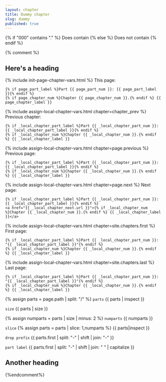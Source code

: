 ```yaml
---
layout: chapter
title: Dummy chapter
slug: dummy
published: true
---
```



{% if "000" contains "." %}
  Does contain
{% else %}
  Does not contain
{% endif %}







{% comment %}
## Here's a heading

{% include init-page-chapter-vars.html %}
This page:

    {% if page_part_label %}Part {{ page_part_num }}: {{ page_part_label }}{% endif %}
    {% if page_chapter_num %}Chapter {{ page_chapter_num }}.{% endif %} {{ page_chapter_label }}
    
{% include assign-local-chapter-vars.html chapter=chapter_prev %}
Previous chapter:

    {% if _local_chapter_part_label %}Part {{ _local_chapter_part_num }}: {{ _local_chapter_part_label }}{% endif %}
    {% if _local_chapter_num %}Chapter {{ _local_chapter_num }}.{% endif %} {{ _local_chapter_label }}

{% include assign-local-chapter-vars.html chapter=page.previous %}
Previous page:

    {% if _local_chapter_part_label %}Part {{ _local_chapter_part_num }}: {{ _local_chapter_part_label }}{% endif %}
    {% if _local_chapter_num %}Chapter {{ _local_chapter_num }}.{% endif %} {{ _local_chapter_label }}
    
{% include assign-local-chapter-vars.html chapter=page.next %}
Next page:

    {% if _local_chapter_part_label %}Part {{ _local_chapter_part_num }}: {{ _local_chapter_part_label }}{% endif %}
    <a href="{{ _local_chapter_next.url }}">{% if _local_chapter_num %}Chapter {{ _local_chapter_num }}.{% endif %} {{ _local_chapter_label }}</a>

{% include assign-local-chapter-vars.html chapter=site.chapters.first %}
First page:

    {% if _local_chapter_part_label %}Part {{ _local_chapter_part_num }}: "{{ _local_chapter_part_label }}"{% endif %}
    {% if _local_chapter_num %}Chapter {{ _local_chapter_num }}.{% endif %} {{ _local_chapter_label }}

{% include assign-local-chapter-vars.html chapter=site.chapters.last %}
Last page:

    {% if _local_chapter_part_label %}Part {{ _local_chapter_part_num }}: "{{ _local_chapter_part_label }}"{% endif %}
    {% if _local_chapter_num %}Chapter {{ _local_chapter_num }}.{% endif %} {{ _local_chapter_label }}

{% assign parts = page.path | split: "/" %}
`parts` {{ parts | inspect }}

`size` {{ parts | size }}

{% assign numparts = parts | size | minus: 2 %}
`numparts` {{ numparts }}

`slice` {% assign parts = parts | slice: 1,numparts %} {{ parts|inspect }}

`drop prefix` {{ parts.first | split: "-" | shift | join: "-" }}

`part label` {{ parts.first | split: "-" | shift | join: " " | capitalize }}

## Another heading

{%endcomment%}
